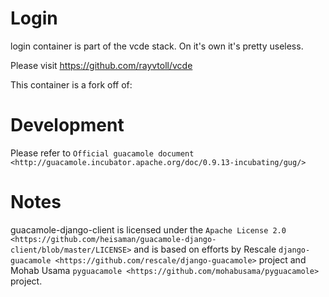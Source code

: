 # Login
login container is part of the vcde stack. On it's own it's pretty useless.

Please visit https://github.com/rayvtoll/vcde


This container is a fork off of:

Development
===========

Please refer to `Official guacamole document <http://guacamole.incubator.apache.org/doc/0.9.13-incubating/gug/>`

Notes
=====

guacamole-django-client is licensed under the `Apache License 2.0 <https://github.com/heisaman/guacamole-django-client/blob/master/LICENSE>` and is based on efforts by Rescale `django-guacamole <https://github.com/rescale/django-guacamole>` project and Mohab Usama `pyguacamole <https://github.com/mohabusama/pyguacamole>` project.


